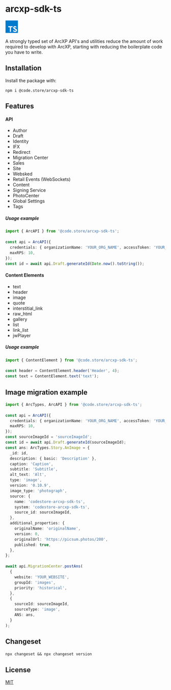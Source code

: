 # arcxp-sdk-ts

<p align="left"> <a href="https://www.typescriptlang.org/" target="_blank" rel="noreferrer"> <img src="https://raw.githubusercontent.com/devicons/devicon/master/icons/typescript/typescript-original.svg" alt="typescript" width="40" height="40"/> </a> </p>

A strongly typed set of ArcXP API's and utilities reduce the amount of work required to develop with ArcXP, starting with reducing the boilerplate code you have to write.

## Installation

Install the package with:

```
npm i @code.store/arcxp-sdk-ts
```

## Features

#### API

- Author
- Draft
- Identity
- IFX
- Redirect
- Migration Center
- Sales
- Site
- Websked
- Retail Events (WebSockets)
- Content
- Signing Service
- PhotoCenter
- Global Settings
- Tags

##### Usage example

```ts
import { ArcAPI } from '@code.store/arcxp-sdk-ts';

const api = ArcAPI({
  credentials: { organizationName: 'YOUR_ORG_NAME', accessToken: 'YOUR_ACCESS_TOKEN' },
  maxRPS: 10,
});
const id = await api.Draft.generateId(Date.now().toString());
```

#### Content Elements

- text
- header
- image
- quote
- interstitial_link
- raw_html
- gallery
- list
- link_list
- jwPlayer

##### Usage example

```ts
import { ContentElement } from '@code.store/arcxp-sdk-ts';

const header = ContentElement.header('Header', 4);
const text = ContentElement.text('text');
```

## Image migration example

```ts
import { ArcTypes, ArcAPI } from '@code.store/arcxp-sdk-ts';

const api = ArcAPI({
  credentials: { organizationName: 'YOUR_ORG_NAME', accessToken: 'YOUR_ACCESS_TOKEN' },
  maxRPS: 10,
});
const sourceImageId = 'sourceImageId';
const id = await api.Draft.generateId(sourceImageId);
const ans: ArcTypes.Story.AnImage = {
  _id: id,
  description: { basic: 'Description' },
  caption: 'Caption',
  subtitle: 'Subtitle',
  alt_text: 'Alt',
  type: 'image',
  version: '0.10.9',
  image_type: 'photograph',
  source: {
    name: 'codestore-arcxp-sdk-ts',
    system: 'codestore-arcxp-sdk-ts',
    source_id: sourceImageId,
  },
  additional_properties: {
    originalName: 'originalName',
    version: 0,
    originalUrl: 'https://picsum.photos/200',
    published: true,
  },
};

await api.MigrationCenter.postAns(
  {
    website: 'YOUR_WEBSITE',
    groupId: 'images',
    priority: 'historical',
  },
  {
    sourceId: sourceImageId,
    sourceType: 'image',
    ANS: ans,
  }
);
```

## Changeset

`npx changeset && npx changeset version`

## License

[MIT](https://choosealicense.com/licenses/mit/)
